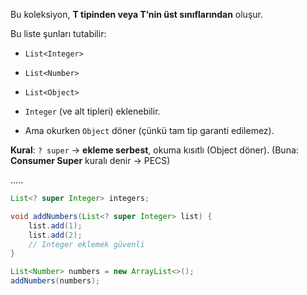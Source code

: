 Bu koleksiyon, **T tipinden veya T’nin üst sınıflarından** oluşur.

Bu liste şunları tutabilir:
- `List<Integer>`
- `List<Number>`
- `List<Object>`

- `Integer` (ve alt tipleri) eklenebilir.
- Ama okurken `Object` döner (çünkü tam tip garanti edilemez).

**Kural**: `? super` → **ekleme serbest**, okuma kısıtlı (Object döner).
(Buna: **Consumer Super** kuralı denir → PECS)

.....

```java
List<? super Integer> integers;

void addNumbers(List<? super Integer> list) {
    list.add(1);
    list.add(2);
    // Integer eklemek güvenli
}

List<Number> numbers = new ArrayList<>();
addNumbers(numbers);
```